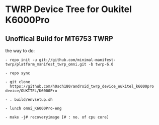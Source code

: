 TWRP Device Tree for Oukitel K6000Pro 
===========
Unoffical Build for MT6753 TWRP 
------------------

the way to do:
```
- repo init -u git://github.com/minimal-manifest-twrp/platform_manifest_twrp_omni.git -b twrp-6.0

- repo sync

- git clone
  https://github.com/h0sch180/android_twrp_device_oukitel_k6000pro device/OUKITEL/K6000Pro

- . build/envsetup.sh

- lunch omni_K6000Pro-eng

- make -j# recoveryimage [# : no. of cpu core]
```

